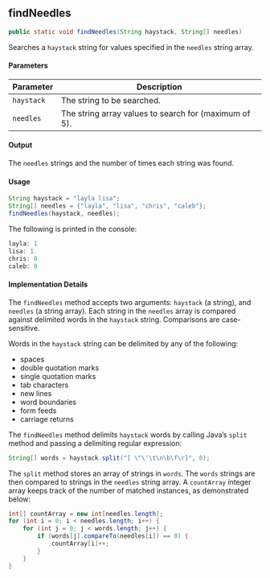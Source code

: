 ## findNeedles

```java
public static void findNeedles(String haystack, String[] needles)
```

Searches a `haystack` string for values specified in the `needles` string array.

#### Parameters

Parameter | Description
------------ | -------------
`haystack` | The string to be searched.
`needles` | The string array values to search for (maximum of 5).

#### Output
The `needles` strings and the number of times each string was found.

#### Usage
```java
String haystack = "layla lisa";
String[] needles = {"layla", "lisa", "chris", "caleb"};
findNeedles(haystack, needles);
```

The following is printed in the console:

```java
layla: 1
lisa: 1
chris: 0
caleb: 0
```

#### Implementation Details

The `findNeedles` method accepts two arguments: `haystack` (a string), and `needles` (a string array). Each string in the `needles` array is compared against delimited words in the `haystack` string. Comparisons are case-sensitive.

Words in the `haystack` string can be delimited by any of the following:

- spaces
- double quotation marks
- single quotation marks
- tab characters
- new lines
- word boundaries
- form feeds
- carriage returns

The `findNeedles` method delimits `haystack` words by calling Java’s `split` method and passing a delimiting regular expression:

```java
String[] words = haystack.split("[ \"\'\t\n\b\f\r]", 0);
```

The `split` method stores an array of strings in `words`. The `words` strings are then compared to strings in the `needles` string array. A `countArray` integer array keeps track of the number of matched instances, as demonstrated below:

```java
int[] countArray = new int[needles.length];
for (int i = 0; i < needles.length; i++) {
	for (int j = 0; j < words.length; j++) {
		if (words[j].compareTo(needles[i]) == 0) {
			countArray[i]++;
		}
	}
}
```
